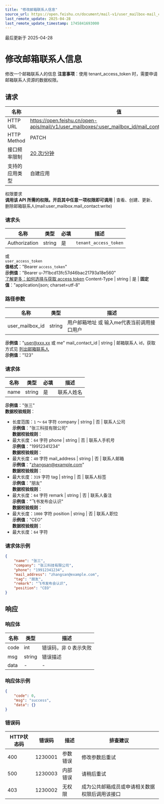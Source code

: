```yaml
---
title: "修改邮箱联系人信息"
source_url: https://open.feishu.cn/document/mail-v1/user_mailbox-mail_contact/patch
last_remote_update: 2025-04-28
last_remote_update_timestamp: 1745841693000
---
```

最后更新于 2025-04-28

# 修改邮箱联系人信息

修改一个邮箱联系人的信息
**注意事项**：使用 tenant_access_token 时，需要申请邮箱联系人资源的数据权限。

## 请求
名称 | 值
---|---
HTTP URL | https://open.feishu.cn/open-apis/mail/v1/user_mailboxes/:user_mailbox_id/mail_contacts/:mail_contact_id
HTTP Method | PATCH
接口频率限制 | [20 次/分钟](https://open.feishu.cn/document/ukTMukTMukTM/uUzN04SN3QjL1cDN)
支持的应用类型 | 自建应用
权限要求  
            **调用该 API 所需的权限。开启其中任意一项权限即可调用** | 查看、创建、更新、删除邮箱联系人(mail:user_mailbox.mail_contact:write)

### 请求头

名称 | 类型 | 必填 | 描述
--- | --- | --- | ---
Authorization | string | 是 | `tenant_access_token`  
或  
`user_access_token`  
**值格式**："Bearer `access_token`"  
**示例值**："Bearer u-7f1bcd13fc57d46bac21793a18e560"  
[了解更多：如何选择与获取 access token](https://open.feishu.cn/document/uAjLw4CM/ugTN1YjL4UTN24CO1UjN/trouble-shooting/how-to-choose-which-type-of-token-to-use)
Content-Type | string | 是 | **固定值**："application/json; charset=utf-8"

### 路径参数

名称 | 类型 | 描述
--- | --- | ---
user_mailbox_id | string | 用户邮箱地址 或 输入me代表当前调用接口用户  
**示例值**："user@xxx.xx 或 me"
mail_contact_id | string | 邮箱联系人 id，获取方式见 [列出邮箱联系人](https://open.feishu.cn/document/uAjLw4CM/ukTMukTMukTM/reference/mail-v1/user_mailbox-mail_contact/list)  
**示例值**："123"

### 请求体

名称 | 类型 | 必填 | 描述
--- | --- | --- | ---
name | string | 是 | 联系人姓名  
**示例值**："张三"  
**数据校验规则**：  
- 长度范围：`1` ～ `64` 字符
company | string | 否 | 联系人公司  
**示例值**："张三科技有限公司"  
**数据校验规则**：  
- 最大长度：`64` 字符
phone | string | 否 | 联系人手机号  
**示例值**："19912341234"  
**数据校验规则**：  
- 最大长度：`40` 字符
mail_address | string | 否 | 联系人邮箱  
**示例值**："zhangsan@example.com"  
**数据校验规则**：  
- 最大长度：`319` 字符
tag | string | 否 | 联系人标签  
**示例值**："朋友"  
**数据校验规则**：  
- 最大长度：`64` 字符
remark | string | 否 | 联系人备注  
**示例值**："飞书发布会认识"  
**数据校验规则**：  
- 最大长度：`1000` 字符
position | string | 否 | 联系人职位  
**示例值**："CEO"  
**数据校验规则**：  
- 最大长度：`64` 字符

### 请求体示例
```json
{
    "name": "张三",
    "company": "张三科技有限公司",
    "phone": "19912341234",
    "mail_address": "zhangsan@example.com",
    "tag": "朋友",
    "remark": "飞书发布会认识",
    "position": "CEO"
}
```

## 响应

### 响应体

名称 | 类型 | 描述
--- | --- | ---
code | int | 错误码，非 0 表示失败
msg | string | 错误描述
data | \- | \-

### 响应体示例
```json
{
    "code": 0,
    "msg": "success",
    "data": {}
}
```

### 错误码

HTTP状态码 | 错误码 | 描述 | 排查建议
--- | --- | --- | ---
400 | 1230001 | 参数错误 | 修改参数后重试
500 | 1230003 | 内部错误 | 请稍后重试
403 | 1230002 | 无权限 | 成为公共邮箱成员或申请相关数据权限后调用该接口
